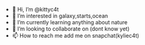 - 👋 Hi, I’m @kittyc4t
- 👀 I’m interested in galaxy,starts,ocean
- 🌱 I’m currently learning anything about nature
- 💞️ I’m looking to collaborate on (dont know yet)
- 📫 How to reach me add me on snapchat(kyliec4t)

<!---
kittyc4t/kittyc4t is a ✨ special ✨ repository because its `README.md` (this file) appears on your GitHub profile.
You can click the Preview link to take a look at your changes.
--->

